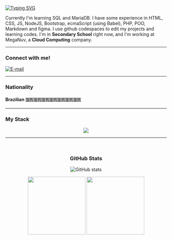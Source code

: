 [![Typing SVG](https://readme-typing-svg.demolab.com?font=Fira+Code&weight=600&size=17&pause=1000&color=16A3C7&random=false&width=460&height=40&lines=Hello%2C+My+name+is+Flávio+F.+Pomin!+%F0%9F%91%BE)](https://git.io/typing-svg)

<p align="left"> Currently I'm learning SQL and MariaDB. I have some experience in HTML, CSS, JS, NodeJS, Bootstrap, ecmaScript (using Babel), PHP, POO, Markdown and figma. I use github codespaces to edit my projects and learning codes. I'm in <strong>Secondary School</strong> right now, and I'm working at MegaNuv, a <strong>Cloud Computing</strong> company.</p>

<hr>

<h3 align="left">Connect with me!</h3>

[![E-mail](https://img.shields.io/badge/-Email-000?style=for-the-badge&logo=microsoft-outlook&logoColor=FF00F6&color:FFF)](mailto:flaviofpomin@gmail.com)

<hr>

<h3 align="left">Nationality</h3>
<h4>Brazilian 🇧🇷🇧🇷🇧🇷🇧🇷🇧🇷🇧🇷🇧🇷</h4>

<hr>

<h3 align="left">My Stack</h3>

<div align="center">
 <img src="https://skillicons.dev/icons?i=devto,html,css,bootstrap,js,nodejs,babel,php,github,figma" /> 
</div>

<hr>

<div align="center"><br>
<h3>GitHub Stats</h3>

![GitHub stats](https://github-readme-streak-stats.herokuapp.com/?user=Fla175&theme=dark&hide_border=false)
<br>

<div style={{display: "flex"}}>
 <img height="180em" src="https://github-readme-stats.vercel.app/api/top-langs/?username=Fla175&layout=compact&theme=dark" />
 
 <img height="180em" src="https://github-readme-stats.vercel.app/api?username=Fla175&show_icons=true&theme=dark" />
</div>
</div>
</div>
